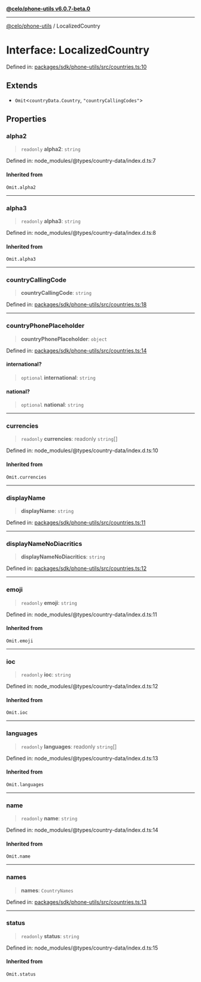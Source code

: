 [**@celo/phone-utils v6.0.7-beta.0**](../README.md)

***

[@celo/phone-utils](../globals.md) / LocalizedCountry

# Interface: LocalizedCountry

Defined in: [packages/sdk/phone-utils/src/countries.ts:10](https://github.com/celo-org/developer-tooling/blob/master/packages/sdk/phone-utils/src/countries.ts#L10)

## Extends

- `Omit`\<`countryData.Country`, `"countryCallingCodes"`\>

## Properties

### alpha2

> `readonly` **alpha2**: `string`

Defined in: node\_modules/@types/country-data/index.d.ts:7

#### Inherited from

`Omit.alpha2`

***

### alpha3

> `readonly` **alpha3**: `string`

Defined in: node\_modules/@types/country-data/index.d.ts:8

#### Inherited from

`Omit.alpha3`

***

### countryCallingCode

> **countryCallingCode**: `string`

Defined in: [packages/sdk/phone-utils/src/countries.ts:18](https://github.com/celo-org/developer-tooling/blob/master/packages/sdk/phone-utils/src/countries.ts#L18)

***

### countryPhonePlaceholder

> **countryPhonePlaceholder**: `object`

Defined in: [packages/sdk/phone-utils/src/countries.ts:14](https://github.com/celo-org/developer-tooling/blob/master/packages/sdk/phone-utils/src/countries.ts#L14)

#### international?

> `optional` **international**: `string`

#### national?

> `optional` **national**: `string`

***

### currencies

> `readonly` **currencies**: readonly `string`[]

Defined in: node\_modules/@types/country-data/index.d.ts:10

#### Inherited from

`Omit.currencies`

***

### displayName

> **displayName**: `string`

Defined in: [packages/sdk/phone-utils/src/countries.ts:11](https://github.com/celo-org/developer-tooling/blob/master/packages/sdk/phone-utils/src/countries.ts#L11)

***

### displayNameNoDiacritics

> **displayNameNoDiacritics**: `string`

Defined in: [packages/sdk/phone-utils/src/countries.ts:12](https://github.com/celo-org/developer-tooling/blob/master/packages/sdk/phone-utils/src/countries.ts#L12)

***

### emoji

> `readonly` **emoji**: `string`

Defined in: node\_modules/@types/country-data/index.d.ts:11

#### Inherited from

`Omit.emoji`

***

### ioc

> `readonly` **ioc**: `string`

Defined in: node\_modules/@types/country-data/index.d.ts:12

#### Inherited from

`Omit.ioc`

***

### languages

> `readonly` **languages**: readonly `string`[]

Defined in: node\_modules/@types/country-data/index.d.ts:13

#### Inherited from

`Omit.languages`

***

### name

> `readonly` **name**: `string`

Defined in: node\_modules/@types/country-data/index.d.ts:14

#### Inherited from

`Omit.name`

***

### names

> **names**: `CountryNames`

Defined in: [packages/sdk/phone-utils/src/countries.ts:13](https://github.com/celo-org/developer-tooling/blob/master/packages/sdk/phone-utils/src/countries.ts#L13)

***

### status

> `readonly` **status**: `string`

Defined in: node\_modules/@types/country-data/index.d.ts:15

#### Inherited from

`Omit.status`
